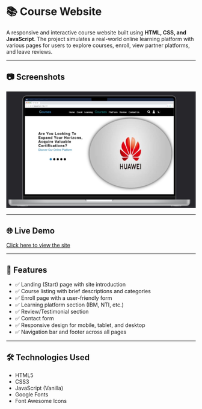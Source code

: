 # 📚 Course Website

A responsive and interactive course website built using **HTML, CSS, and JavaScript**. The project simulates a real-world online learning platform with various pages for users to explore courses, enroll, view partner platforms, and leave reviews.



---

## 📷 Screenshots

<!-- You can add screenshots here -->
![Homepage Screenshot](Images/Courses_website1(1).jpg)


---
## 🌐 Live Demo
[Click here to view the site](#) <!-- Replace with your GitHub Pages or Netlify link -->

---

## 📌 Features

- ✅ Landing (Start) page with site introduction
- ✅ Course listing with brief descriptions and categories
- ✅ Enroll page with a user-friendly form
- ✅ Learning platform section (IBM, NTI, etc.)
- ✅ Review/Testimonial section
- ✅ Contact form
- ✅ Responsive design for mobile, tablet, and desktop
- ✅ Navigation bar and footer across all pages

---

## 🛠️ Technologies Used

- HTML5
- CSS3
- JavaScript (Vanilla)
- Google Fonts
- Font Awesome Icons

